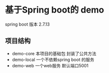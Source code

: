 # 基于Spring boot的 demo
spring boot 版本 2.7.13
## 项目结构
* demo-core 本项目的基础包 封装了公共方法
* demo-local 一个不依赖spring boot 的服务
* demo-web 一个web服务 默认端口5001